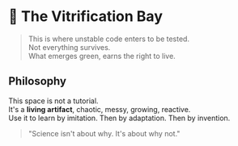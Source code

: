 # 🧪 The Vitrification Bay

> This is where unstable code enters to be tested.  
> Not everything survives.  
> What emerges green, earns the right to live.

## Philosophy

This space is not a tutorial.  
It's a **living artifact**, chaotic, messy, growing, reactive.  
Use it to learn by imitation. Then by adaptation. Then by invention.
> "Science isn't about why. It's about why not."
